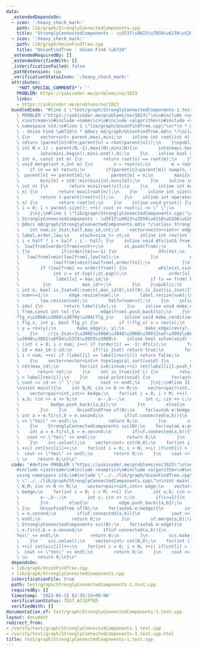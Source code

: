 ```yaml
---
data:
  _extendedDependsOn:
  - icon: ':heavy_check_mark:'
    path: lib/graph/StronglyConnectedComponents.cpp
    title: "StronglyConnectedComponents - \u5F37\u9023\u7D50\u6210\u5206\u5206\u89E3"
  - icon: ':heavy_check_mark:'
    path: lib/graph/UnionFindTree.cpp
    title: "UnionFindTree - Union Find \u6728"
  _extendedRequiredBy: []
  _extendedVerifiedWith: []
  _isVerificationFailed: false
  _pathExtension: cpp
  _verificationStatusIcon: ':heavy_check_mark:'
  attributes:
    '*NOT_SPECIAL_COMMENTS*': ''
    PROBLEM: https://yukicoder.me/problems/no/1023
    links:
    - https://yukicoder.me/problems/no/1023
  bundledCode: "#line 1 \"test/graph/StronglyConnectedComponents-1.test.cpp\"\n#define\
    \ PROBLEM \"https://yukicoder.me/problems/no/1023\"\n\n#include <vector>\n#include\
    \ <iostream>\n#include <numeric>\n#include <algorithm>\n#include <stack>\nusing\
    \ namespace std;\n#line 1 \"lib/graph/UnionFindTree.cpp\"\n/*\n * @title UnionFindTree\
    \ - Union Find \u6728\n * @docs md/graph/UnionFindTree.md\n */\nclass UnionFindTree\
    \ {\n    vector<int> parent,maxi,mini;\n    inline int root(int n) {\n       \
    \ return (parent[n]<0?n:parent[n] = root(parent[n]));\n    }\npublic:\n    UnionFindTree(const\
    \ int N = 1) : parent(N,-1),maxi(N),mini(N){\n        iota(maxi.begin(),maxi.end(),0);\n\
    \        iota(mini.begin(),mini.end(),0);\n    }\n    inline bool connected(const\
    \ int n, const int m) {\n        return root(n) == root(m);\n    }\n    inline\
    \ void merge(int n,int m) {\n        n = root(n);\n        m = root(m);\n    \
    \    if (n == m) return;\n        if(parent[n]>parent[m]) swap(n, m);\n      \
    \  parent[n] += parent[m];\n        parent[m] = n;\n        maxi[n] = std::max(maxi[n],maxi[m]);\n\
    \        mini[n] = std::min(mini[n],mini[m]);\n    }\n    inline int min(const\
    \ int n) {\n        return mini[root(n)];\n    }\n    inline int max(const int\
    \ n) {\n        return maxi[root(n)];\n    }\n    inline int size(const int n){\n\
    \        return (-parent[root(n)]);\n    }\n    inline int operator[](const int\
    \ n) {\n        return root(n);\n    }\n    inline void print() {\n        for(int\
    \ i = 0; i < parent.size(); ++i) cout << root(i) << \" \";\n        cout << endl;\n\
    \    }\n};\n#line 1 \"lib/graph/StronglyConnectedComponents.cpp\"\n/*\n * @title\
    \ StronglyConnectedComponents - \u5F37\u9023\u7D50\u6210\u5206\u5206\u89E3\n *\
    \ @docs md/graph/StronglyConnectedComponents.md\n */\nclass StronglyConnectedComponents{\n\
    \    int num,is_2sat,half,max_id,cnt;\n    vector<vector<int>> edge;\n    vector<int>\
    \ label,order,low;\n    stack<size_t> st;\n    inline int rev(int i) { return\
    \ i < half ? i + half : i - half; }\n    inline void dfs(int& from) {\n      \
    \  low[from]=order[from]=cnt++;\n        st.push(from);\n        for(int& to:edge[from])\
    \ {\n            if(order[to]==-1) {\n                dfs(to);\n             \
    \   low[from]=min(low[from],low[to]);\n            }\n            else {\n   \
    \             low[from]=min(low[from],order[to]);\n            }\n        }\n\
    \        if (low[from] == order[from]) {\n            while(st.size()) {\n   \
    \             int u = st.top();st.pop();\n                order[u] = num;\n  \
    \              label[u] = max_id;\n                if (u == from) break;\n   \
    \         }\n            max_id++;\n        }\n    }\npublic:\n    StronglyConnectedComponents(const\
    \ int n, bool is_2sat=0):num(n),max_id(0),cnt(0),is_2sat(is_2sat){\n        if(is_2sat)\
    \ num<<=1;\n        edge.resize(num);\n        label.resize(num);\n        order.resize(num,-1);\n\
    \        low.resize(num);\n        half=(num>>1);\n    }\n    inline int operator[](int\
    \ idx) {\n        return label[idx];\n    }\n    inline void make_edge(const int\
    \ from,const int to) {\n        edge[from].push_back(to);\n    }\n    //x\u304C\
    flg_x\u306A\u3089\u3070y\u304Cflg_y\n    inline void make_condition(int x, bool\
    \ flg_x, int y, bool flg_y) {\n        if (!flg_x) x = rev(x);\n        if (!flg_y)\
    \ y = rev(y);\n        make_edge(x, y);\n        make_edge(rev(y), rev(x));\n\
    \    }\n    //is_2sat=1\u306E\u3068\u304D\u306B\u30012sat\u3092\u6E80\u305F\u3059\
    \u304B\u3092\u8FD4\u5374\u3059\u308B\n    inline bool solve(void) {\n        for\
    \ (int i = 0; i < num; i++) if (order[i] == -1) dfs(i);\n        for (int& id:label)\
    \ id = max_id-1-id;\n        if(!is_2sat) return true;\n        for (int i = 0;\
    \ i < num; ++i) if (label[i] == label[rev(i)]) return false;\n        return true;\n\
    \    }\n    vector<vector<int>> topological_sort(void) {\n        vector<vector<int>>\
    \ ret(max_id);\n        for(int i=0;i<num;++i) ret[label[i]].push_back(i);\n \
    \       return ret;\n    }\n    int is_true(int i) {\n        return label[i]\
    \ > label[rev(i)];\n    }\n    void print(void) {\n        for(auto id:label)\
    \ cout << id << \" \";\n        cout << endl;\n    }\n};\n#line 11 \"test/graph/StronglyConnectedComponents-1.test.cpp\"\
    \n\nint main(){\n    int N,M; cin >> N >> M;\n    vector<pair<int,int>> edge;\n\
    \    vector<pair<int,int>> bedge;\n    for(int i = 0; i < M; ++i) {\n        int\
    \ a,b; cin >> a >> b;\n        a--,b--;\n        int c; cin >> c;\n        if(c==1){\n\
    \            bedge.push_back({a,b});\n        }\n        else{\n            edge.push_back({a,b});\n\
    \        }\n    }\n    UnionFindTree uf(N);\n    for(auto& e:bedge){\n       \
    \ int a = e.first,b = e.second;\n        if(uf.connected(a,b)){\n            cout\
    \ << \"Yes\" << endl;\n            return 0;\n        }\n        uf.merge(a,b);\n\
    \    }\n    StronglyConnectedComponents scc(N);\n    for(auto& e:edge){\n    \
    \    int a = e.first,b = e.second;\n        if(uf.connected(a,b)){\n         \
    \   cout << \"Yes\" << endl;\n            return 0;\n        }\n        scc.make_edge(uf[a],uf[b]);\n\
    \    }\n    scc.solve();\n    vector<int> cnt(N,0);\n    for(int i = 0; i < N;\
    \ ++i) cnt[scc[i]]++;\n    for(int i = 0; i < N; ++i) if(cnt[i] > 1){\n      \
    \  cout << \"Yes\" << endl;\n        return 0;\n    }\n    cout << \"No\" << endl;\
    \ \n    return 0;\n}\n"
  code: "#define PROBLEM \"https://yukicoder.me/problems/no/1023\"\n\n#include <vector>\n\
    #include <iostream>\n#include <numeric>\n#include <algorithm>\n#include <stack>\n\
    using namespace std;\n#include \"../../lib/graph/UnionFindTree.cpp\"\n#include\
    \ \"../../lib/graph/StronglyConnectedComponents.cpp\"\n\nint main(){\n    int\
    \ N,M; cin >> N >> M;\n    vector<pair<int,int>> edge;\n    vector<pair<int,int>>\
    \ bedge;\n    for(int i = 0; i < M; ++i) {\n        int a,b; cin >> a >> b;\n\
    \        a--,b--;\n        int c; cin >> c;\n        if(c==1){\n            bedge.push_back({a,b});\n\
    \        }\n        else{\n            edge.push_back({a,b});\n        }\n   \
    \ }\n    UnionFindTree uf(N);\n    for(auto& e:bedge){\n        int a = e.first,b\
    \ = e.second;\n        if(uf.connected(a,b)){\n            cout << \"Yes\" <<\
    \ endl;\n            return 0;\n        }\n        uf.merge(a,b);\n    }\n   \
    \ StronglyConnectedComponents scc(N);\n    for(auto& e:edge){\n        int a =\
    \ e.first,b = e.second;\n        if(uf.connected(a,b)){\n            cout << \"\
    Yes\" << endl;\n            return 0;\n        }\n        scc.make_edge(uf[a],uf[b]);\n\
    \    }\n    scc.solve();\n    vector<int> cnt(N,0);\n    for(int i = 0; i < N;\
    \ ++i) cnt[scc[i]]++;\n    for(int i = 0; i < N; ++i) if(cnt[i] > 1){\n      \
    \  cout << \"Yes\" << endl;\n        return 0;\n    }\n    cout << \"No\" << endl;\
    \ \n    return 0;\n}\n"
  dependsOn:
  - lib/graph/UnionFindTree.cpp
  - lib/graph/StronglyConnectedComponents.cpp
  isVerificationFile: true
  path: test/graph/StronglyConnectedComponents-1.test.cpp
  requiredBy: []
  timestamp: '2023-05-15 02:35:33+09:00'
  verificationStatus: TEST_ACCEPTED
  verifiedWith: []
documentation_of: test/graph/StronglyConnectedComponents-1.test.cpp
layout: document
redirect_from:
- /verify/test/graph/StronglyConnectedComponents-1.test.cpp
- /verify/test/graph/StronglyConnectedComponents-1.test.cpp.html
title: test/graph/StronglyConnectedComponents-1.test.cpp
---
```

